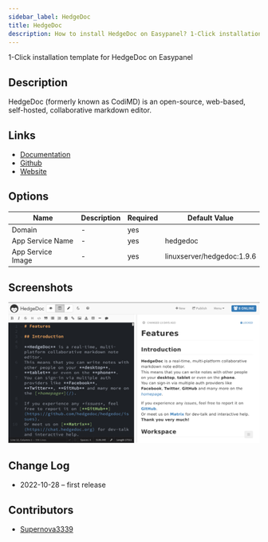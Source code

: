 ```yaml
---
sidebar_label: HedgeDoc
title: HedgeDoc
description: How to install HedgeDoc on Easypanel? 1-Click installation template for HedgeDoc on Easypanel
---
```


<!-- generated -->

1-Click installation template for HedgeDoc on Easypanel

## Description

HedgeDoc (formerly known as CodiMD) is an open-source, web-based, self-hosted, collaborative markdown editor.

## Links

- [Documentation](https://docs.hedgedoc.org/)
- [Github](https://git.hedgedoc.org/)
- [Website](https://hedgedoc.org/)

## Options

Name | Description | Required | Default Value
-|-|-|-
Domain | - | yes | 
App Service Name | - | yes | hedgedoc
App Service Image | - | yes | linuxserver/hedgedoc:1.9.6

## Screenshots

![HedgeDoc Screenshot](./assets/screenshot.png)

## Change Log

- 2022-10-28 – first release

## Contributors

- [Supernova3339](https://github.com/Supernova3339)

